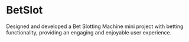 # BetSlot
Designed and developed a Bet Slotting Machine mini project with betting functionality, providing an engaging and enjoyable user experience.

